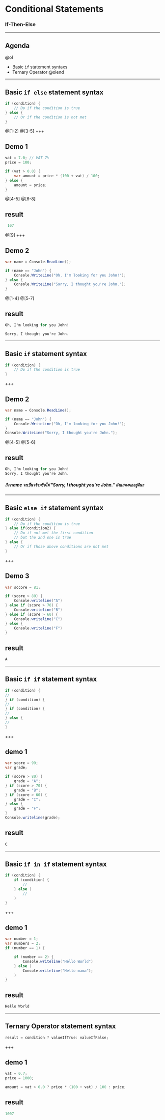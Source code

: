 # Conditional Statements

### If-Then-Else

---

## Agenda

@ol
* Basic `if` statement syntaxs
* Ternary Operator
@olend

---

## Basic `if else` statement syntax 

```csharp
if (condition) {
	// Do if the condition is true
} else {
	// Or if the condition is not met
}
```
@[1-2]
@[3-5]
+++

## Demo 1

```csharp
vat = 7.0; // VAT 7%
price = 100;

if (vat > 0.0) {
	var amount = price * (100 + vat) / 100;
} else {
	amount = price;
}
```
@[4-5]
@[6-8]
 ## result

```csharp
 107
```
@[9]
+++

## Demo 2

```csharp
var name = Console.ReadLine();

if (name == "John") {
	Console.WriteLine("Oh, I'm looking for you John!");
} else {
	Console.WriteLine("Sorry, I thought you're John.");
}
```
@[1-4]
@[5-7]
## result

```csharp
Oh, I'm looking for you John!
```

```csharp
Sorry, I thought you're John.
```

---

## Basic `if` statement syntax 

```csharp
if (condition) {
	// Do if the condition is true
}
```

+++

## Demo 2

```csharp
var name = Console.ReadLine();

if (name == "John") {
	Console.WriteLine("Oh, I'm looking for you John!");
}
Console.WriteLine("Sorry, I thought you're John.");
```
@[4-5]
@[5-6]
## result

```csharp
Oh, I'm looking for you John!
Sorry, I thought you're John.
```
##### ถึง name จะเป็นจริงหรือไม่ *"Sorry, I thought you're John."* ยังแสดงผลอยู่ดีนะ 

---

## Basic `else if` statement syntax 

```csharp
if (condition) {
	// Do if the condition is true
} else if(condition2) {
	// Do if not met the first condition
	// but the 2nd one is true
} else {
	// Or if those above conditions are not met
}
```

+++

## Demo 3

```csharp
var sccore = 81;

if (score > 80) {
    Console.writeline("A")
} else if (score > 70) {
    Console.writeline("B")
} else if (score > 60) {
    Console.writeline("C")
} else {
    Console.writeline("F")
}
```

## result

```csharp
A
```

---

## Basic `if if` statement syntax 

```csharp
if (condition) {
//
} if (condition) {
//
} if (condition) {
//
} else {
//
}
```

+++

## demo 1

```csharp
var score = 90;
var grade;

if (score > 80) {
	grade = "A";
} if (score > 70) {
	grade = "B";
} if (score > 60) {
	grade = "C";
} else {
	grade = "F";
}
Console.writeline(grade);
```

## result

```csharp
C
```

---

## Basic `if in if` statement syntax 

```csharp
if (condition) {
	if (condition) {
		//
	} else (
		//
	)
}
```

+++

## demo 1

```csharp
var number = 1;
var numbers = 2;
if (number == 1) {

	if (number == 2) {
		Console.writeline("Hello World")
	} else (
		Console.writeline("Hello mama");
	)
}
```

## result

```csharp
Hello World
```

---

## Ternary Operator statement syntax 

```csharp
result = condition ? valueIfTrue: valueIfFalse;
```

+++

## demo 1

```csharp
vat = 0.7;
price = 1000;

amount = vat > 0.0 ? price * (100 + vat) / 100 : price;
```

## result

```csharp
1007
```

